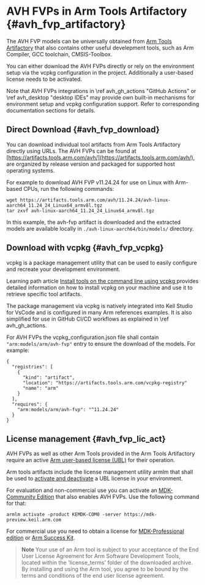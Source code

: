 # AVH FVPs in Arm Tools Artifactory {#avh_fvp_artifactory}

The AVH FVP models can be universally obtained from [Arm Tools Artifactory](https://www.keil.arm.com/artifacts/) that also contains other useful develepment tools, such as Arm Compiler, GCC toolchain, CMSIS-Toolbox.

You can either download the AVH FVPs directly or rely on the environment setup via the vcpkg configuration in the project. Additionally a user-based license needs to be activated.

Note that AVH FVPs integrations in \ref avh_gh_actions "GitHub Actions" or \ref avh_desktop "desktop IDEs" may provide own built-in mechanisms for environment setup and vcpkg configuration support. Refer to corresponding documentation sections for details.

## Direct Download {#avh_fvp_download}

You can download individual tool artifacts from Arm Tools Artifactory directly using URLs. The AVH FVPs can be found at [https://artifacts.tools.arm.com/avh/](https://artifacts.tools.arm.com/avh/), are organized by release version and packaged for supported host operating systems.

For example to download AVH FVP v11.24.24 for use on Linux with Arm-based CPUs, run the following commands:

```
wget https://artifacts.tools.arm.com/avh/11.24.24/avh-linux-aarch64_11.24_24_Linux64_armv8l.tgz
tar zxvf avh-linux-aarch64_11.24_24_Linux64_armv8l.tgz
```

In this example, the avh-fvp artifact is downloaded and the extracted models are available locally in `./avh-linux-aarch64/bin/models/` directory.

## Download with vcpkg {#avh_fvp_vcpkg}

vcpkg is a package management utility that can be used to easily configure and recreate your development environment.

Learning path article [Install tools on the command line using vcpkg
](https://learn.arm.com/learning-paths/microcontrollers/vcpkg-tool-installation/) provides detailed information on how to install vcpkg on your machine and use it to retrieve specific tool artifacts.

The package management via vcpkg is natively integrated into Keil Studio for VsCode and is configured in many Arm references examples. It is also simplified for use in GitHub CI/CD workflows as explained in \ref avh_gh_actions.

For AVH FVPs the vcpkg_configuration.json file shall contain `"arm:models/arm/avh-fvp"` entry to ensure the download of the models. For example:

```
{
  "registries": [
    {
      "kind": "artifact",
      "location": "https://artifacts.tools.arm.com/vcpkg-registry"
      "name": "arm"
    }
  ],
  "requires": {
    "arm:models/arm/avh-fvp": "^11.24.24"
  }
}
```

## License management {#avh_fvp_lic_act}

AVH FVPs as well as other Arm Tools provided in the Arm Tools Artifactory require an active [Arm user-based license (UBL)](https://developer.arm.com/Tools%20and%20Software/User-based%20Licensing) for their operation.

Arm tools artifacts include the license management utility armlm that shall be used to [activate and deactivate](https://developer.arm.com/documentation/102516/1-3/Activate-and-deactivate-your-product-license) a UBL license in your environment.

For evaluation and non-commercial use you can activate an [MDK-Community Edition](https://www.keil.arm.com/keil-mdk/#mdk-v6-editions) that also enables AVH FVPs. Use the following command for that:

```
armlm activate -product KEMDK-COM0 -server https://mdk-preview.keil.arm.com
```

For commercial use you need to obtain a license for [MDK-Professional edition](https://www.keil.arm.com/keil-mdk/#mdk-v6-editions) or [Arm Success Kit](https://www.arm.com/products/development-tools/success-kits).

> **Note**
> Your use of an Arm tool is subject to your acceptance of the End User License Agreement for Arm Software Development Tools, located within the 'license_terms' folder of the downloaded archive. By installing and using the Arm tool, you agree to be bound by the terms and conditions of the end user license agreement.
